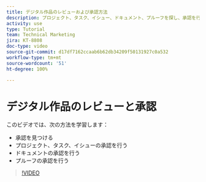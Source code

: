 ```yaml
---
title: デジタル作品のレビューおよび承認方法
description: プロジェクト、タスク、イシュー、ドキュメント、プルーフを探し、承認を行う方法を説明します。
activity: use
type: Tutorial
team: Technical Marketing
jira: KT-8808
doc-type: video
source-git-commit: d17df7162ccaab6b62db34209f50131927c0a532
workflow-type: tm+mt
source-wordcount: '51'
ht-degree: 100%

---
```


# デジタル作品のレビューと承認

このビデオでは、次の方法を学習します：

* 承認を見つける
* プロジェクト、タスク、イシューの承認を行う
* ドキュメントの承認を行う
* プルーフの承認を行う

>[!VIDEO](https://video.tv.adobe.com/v/335108/?quality=12&learn=on&enablevpops)

<!---
learn more URLS
Approving work
Home area for Reviewers
Guides
Home overview for Reviewers
Issue page overview
--->